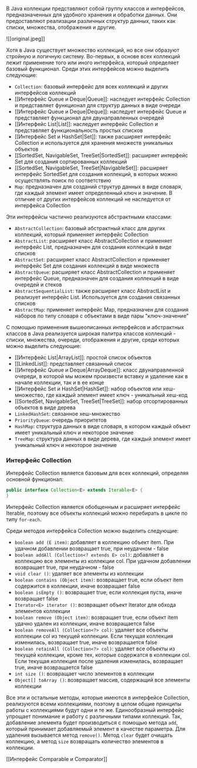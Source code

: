  
В Java коллекции представляют собой группу классов и интерфейсов, предназначенных для удобного хранения и обработки данных. Они предоставляют реализации различных структур данных, таких как списки, множества, отображения и другие.

![[original.jpeg]]

Хотя в Java существует множество коллекций, но все они образуют стройную и логичную систему. Во-первых, в основе всех коллекций лежит применение того или иного интерфейса, который определяет базовый функционал. Среди этих интерфейсов можно выделить следующие:

- `Collection`: базовый интерфейс для всех коллекций и других интерфейсов коллекций
- [[Интерфейс Queue и Deque|Queue]]: наследует интерфейс Collection и представляет функционал для структур данных в виде очереди
- [[Интерфейс Queue и Deque|Deque]]: наследует интерфейс Queue и представляет функционал для двунаправленных очередей
- [[Интерфейс List|List]]: наследует интерфейс Collection и представляет функциональность простых списков
- [[Интерфейс Set и HashSet|Set]]: также расширяет интерфейс Collection и используется для хранения множеств уникальных объектов
- [[SortedSet, NavigableSet, TreeSet|SortedSet]]: расширяет интерфейс Set для создания сортированных коллекций
- [[SortedSet, NavigableSet, TreeSet|NavigableSet]]: расширяет интерфейс SortedSet для создания коллекций, в которых можно осуществлять поиск по соответствию
- `Map`: предназначен для созданий структур данных в виде словаря, где каждый элемент имеет определенный ключ и значение. В отличие от других интерфейсов коллекций не наследуется от интерфейса Collection

Эти интерфейсы частично реализуются абстрактными классами:

- `AbstractCollection`: базовый абстрактный класс для других коллекций, который применяет интерфейс Collection
- `AbstractList`: расширяет класс AbstractCollection и применяет интерфейс List, предназначен для создания коллекций в виде списков
- `AbstractSet`: расширяет класс AbstractCollection и применяет интерфейс Set для создания коллекций в виде множеств
- `AbstractQueue`: расширяет класс AbstractCollection и применяет интерфейс Queue, предназначен для создания коллекций в виде очередей и стеков
- `AbstractSequentialList`: также расширяет класс AbstractList и реализует интерфейс List. Используется для создания связанных списков
- `AbstractMap`: применяет интерфейс Map, предназначен для создания наборов по типу словаря с объектами в виде пары "ключ-значение"

С помощью применения вышеописанных интерфейсов и абстрактных классов в Java реализуется широкая палитра классов коллекций - списки, множества, очереди, отображения и другие, среди которых можно выделить следующие:

- [[Интерфейс List|ArrayList]]: простой список объектов
- [[LinkedList]]: представляет связанный список
- [[Интерфейс Queue и Deque|ArrayDeque]]: класс двунаправленной очереди, в которой мы можем произвести вставку и удаление как в начале коллекции, так и в ее конце
- [[Интерфейс Set и HashSet|HashSet]]: набор объектов или хеш-множество, где каждый элемент имеет ключ - уникальный хеш-код
- [[SortedSet, NavigableSet, TreeSet|TreeSet]]: набор отсортированных объектов в виде дерева
- `LinkedHashSet`: связанное хеш-множество
- `PriorityQueue`: очередь приоритетов
- `HashMap`: структура данных в виде словаря, в котором каждый объект имеет уникальный ключ и некоторое значение
- `TreeMap`: структура данных в виде дерева, где каждый элемент имеет уникальный ключ и некоторое значение

### Интерфейс **Collection**
Интерфейс Collection является базовым для всех коллекций, определяя основной функционал:

```java
public interface Collection<E> extends Iterable<E> {
}
```

Интерфейс Collection является обобщенным и расширяет интерфейс Iterable, поэтому все объекты коллекций можно перебирать в цикле по типу `for-each`.

Среди методов интерфейса Collection можно выделить следующие:

- `boolean add (E item)`: добавляет в коллекцию объект item. При удачном добавлении возвращает true, при неудачном - false
- `boolean addAll (Collection<? extends E> col)`: добавляет в коллекцию все элементы из коллекции col. При удачном добавлении возвращает true, при неудачном - false
- `void clear ()`: удаляет все элементы из коллекции
- `boolean contains (Object item)`: возвращает true, если объект item содержится в коллекции, иначе возвращает false
- `boolean isEmpty ()`: возвращает true, если коллекция пуста, иначе возвращает false
- `Iterator<E> iterator ()`: возвращает объект Iterator для обхода элементов коллекции
- `boolean remove (Object item)`: возвращает true, если объект item удачно удален из коллекции, иначе возвращается false
- `boolean removeAll (Collection<?> col)`: удаляет все объекты коллекции col из текущей коллекции. Если текущая коллекция изменилась, возвращает true, иначе возвращается false
- `boolean retainAll (Collection<?> col)`: удаляет все объекты из текущей коллекции, кроме тех, которые содержатся в коллекции col. Если текущая коллекция после удаления изменилась, возвращает true, иначе возвращается false
- `int size ()`: возвращает число элементов в коллекции
- `Object[] toArray ()`: возвращает массив, содержащий все элементы коллекции

Все эти и остальные методы, которые имеются в интерфейсе Collection, реализуются всеми коллекциями, поэтому в целом общие принципы работы с коллекциями будут одни и те же. Единообразный интерфейс упрощает понимание и работу с различными типами коллекций. Так, добавление элемента будет производиться с помощью метода `add`, который принимает добавляемый элемент в качестве параметра. Для удаления вызывается метод `remove()`. Метод `clear` будет очищать коллекцию, а метод `size` возвращать количество элементов в коллекции.

[[Интерфейс Comparable и Comparator]]